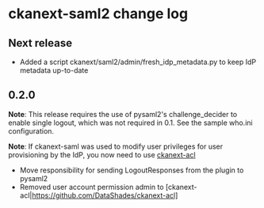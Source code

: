 # ckanext-saml2 change log

## Next release

* Added a script ckanext/saml2/admin/fresh_idp_metadata.py to keep IdP metadata up-to-date

## 0.2.0

**Note**: This release requires the use of pysaml2's challenge_decider to enable single logout, which was not required in 0.1. See the sample who.ini configuration.

**Note**: If ckanext-saml was used to modify user privileges for user provisioning by the IdP, you now need to use [ckanext-acl](https://github.com/DataShades/ckanext-acl)

* Move responsibility for sending LogoutResponses from the plugin to pysaml2
* Removed user account permission admin to [ckanext-acl|https://github.com/DataShades/ckanext-acl]